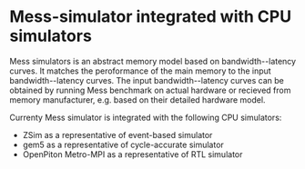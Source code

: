 # Mess-simulator integrated with CPU simulators

Mess simulators is an abstract memory model based on bandwidth--latency curves. It matches the peroformance of the main memory to the input bandwidth--latency curves. The input bandwidth--latency curves can be obtained by running Mess benchmark on actual hardware or recieved from memory manufacturer, e.g. based on their detailed hardware model. 


Currenty Mess simulator is integrated with the following CPU simulators:

- ZSim as a representative of event-based simulator 
- gem5 as a representative of cycle-accurate simulator
- OpenPiton Metro-MPI as a representative of RTL simulator






